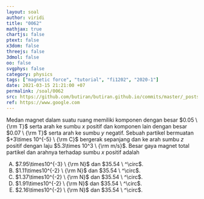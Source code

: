 ```yaml
---
layout: soal
author: viridi
title: "0062"
mathjax: true
chartjs: false
ptext: false
x3dom: false
threejs: false
3dmol: false
oo: false
svgphys: false
category: physics
tags: ["magnetic force", "tutorial", "fi1202", "2020-1"]
date: 2021-03-15 21:21:00 +07
permalink: /soal/0062
src: https://github.com/butiran/butiran.github.io/commits/master/_posts/soal/04/2021-03-15-magnetic-force-2.md
ref: https://www.google.com
---
```

Medan magnet dalam suatu ruang memiliki komponen dengan besar $0.05 \ {\rm T}$ serta arah ke sumbu $x$ positif dan komponen lain dengan besar $0.07 \ {\rm T}$ serta arah ke sumbu $y$ negatif. Sebuah partikel bermuatan $+3\times 10^{-5} \ {\rm C}$ bergerak sepanjang dan ke arah sumbu $z$ positif dengan laju $5.3\times 10^3 \ {\rm m/s}$. Besar gaya magnet total partikel dan arahnya terhadap sumbu $x$ positif adalah

<ol type="A">
<li>$7.95\times10^{-3} \ {\rm N}$ dan $35.54 \ ^\circ$.
<li>$1.11\times10^{-2} \ {\rm N}$ dan $35.54 \ ^\circ$.
<li>$1.37\times10^{-2} \ {\rm N}$ dan $35.54 \ ^\circ$.
<li>$1.91\times10^{-2} \ {\rm N}$ dan $35.54 \ ^\circ$.
<li>$2.16\times10^{-2} \ {\rm N}$ dan $35.54 \ ^\circ$.
